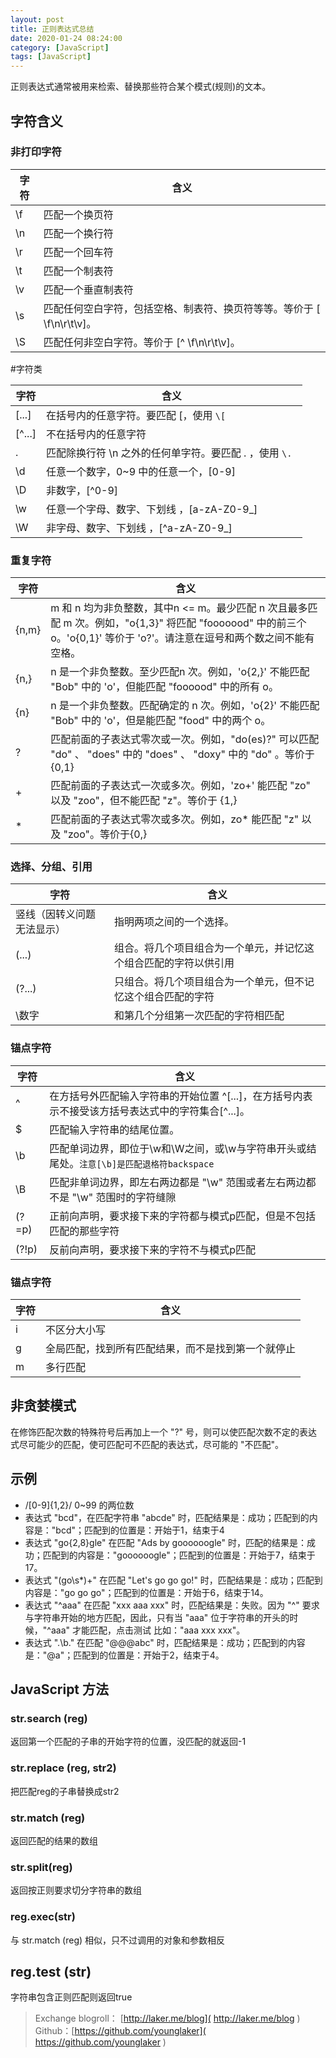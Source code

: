 ```yaml
---
layout: post
title: 正则表达式总结
date: 2020-01-24 08:24:00
category: [JavaScript]
tags: [JavaScript]
---
```


正则表达式通常被用来检索、替换那些符合某个模式(规则)的文本。

<!--more-->


## 字符含义

### 非打印字符
 |     字符    |  含义   |
 | --------   | -----   |
 |   \f   |  匹配一个换页符    |
 |  \n    |   匹配一个换行符    |
 |   \r   |    匹配一个回车符   |
 |   \t   |   匹配一个制表符    |
 |   \v   |   匹配一个垂直制表符    |
 |  \s    |   匹配任何空白字符，包括空格、制表符、换页符等等。等价于 [ \f\n\r\t\v]。    |
 |   \S   |   匹配任何非空白字符。等价于 [^ \f\n\r\t\v]。    |

#字符类

 |     字符    |  含义   |
 | --------   | -----   |
 |  [...]    |   在括号内的任意字符。要匹配 [，使用 `\[ `   |
 |   [^...]   |   不在括号内的任意字符   |
 |   .   |   匹配除换行符 \n 之外的任何单字符。要匹配 . ，使用 `\. `    |
 |   \d   |    任意一个数字，0~9 中的任意一个，[0-9]   |
 |   \D   |     非数字，[^0-9]  |
 |   \w   |    任意一个字母、数字、下划线 ，[a-zA-Z0-9_]  |
 |   \W   |   非字母、数字、下划线 ，[^a-zA-Z0-9_]   |

### 重复字符

 |     字符    |  含义   |
 | --------   | -----  |
 |   {n,m}   |   m 和 n 均为非负整数，其中n <= m。最少匹配 n 次且最多匹配 m 次。例如，"o{1,3}" 将匹配 "fooooood" 中的前三个 o。'o{0,1}' 等价于 'o?'。请注意在逗号和两个数之间不能有空格。 |
 |    {n,}     |    n 是一个非负整数。至少匹配n 次。例如，'o{2,}' 不能匹配 "Bob" 中的 'o'，但能匹配 "foooood" 中的所有 o。  |
 |     {n}  |     n 是一个非负整数。匹配确定的 n 次。例如，'o{2}' 不能匹配 "Bob" 中的 'o'，但是能匹配 "food" 中的两个 o。   |
 |   ?   |    匹配前面的子表达式零次或一次。例如，"do(es)?" 可以匹配 "do" 、 "does" 中的 "does" 、 "doxy" 中的 "do"   。等价于 {0,1}  |
 |     +  |   匹配前面的子表达式一次或多次。例如，'zo+' 能匹配 "zo" 以及 "zoo"，但不能匹配 "z"。等价于 {1,}    |
 |   *   |      匹配前面的子表达式零次或多次。例如，zo* 能匹配 "z" 以及 "zoo"。等价于{0,}   |

### 选择、分组、引用


 |     字符    |  含义   |
 | --------   | -----  |
 |  竖线（因转义问题无法显示） |  指明两项之间的一个选择。    |
 |  (...)    |  组合。将几个项目组合为一个单元，并记忆这个组合匹配的字符以供引用     |
 |   (?...)   |    只组合。将几个项目组合为一个单元，但不记忆这个组合匹配的字符 |
 |   \数字   | 和第几个分组第一次匹配的字符相匹配      |


### 锚点字符

 |     字符    |  含义   |
 | --------   | -----  |
 |  ^    |    在方括号外匹配输入字符串的开始位置 ^[...]，在方括号内表示不接受该方括号表达式中的字符集合[^...]。   |
 |    $   |  匹配输入字符串的结尾位置。     |
 |  \b    |   匹配单词边界，即位于\w和\W之间，或\w与字符串开头或结尾处。`注意[\b]是匹配退格符backspace`    |
 |   \B   |   匹配非单词边界，即左右两边都是 "\w" 范围或者左右两边都不是 "\w" 范围时的字符缝隙    |
 |   (?=p)   | 正前向声明，要求接下来的字符都与模式p匹配，但是不包括匹配的那些字符      |
 |   (?!p)   | 反前向声明，要求接下来的字符不与模式p匹配  |


### 锚点字符

 |     字符    |  含义   |
 | --------   | -----  |
 |    i  |   不区分大小写    |
 |    g  |     全局匹配，找到所有匹配结果，而不是找到第一个就停止  |
 |    m  |     多行匹配  |

## 非贪婪模式

在修饰匹配次数的特殊符号后再加上一个 "?" 号，则可以使匹配次数不定的表达式尽可能少的匹配，使可匹配可不匹配的表达式，尽可能的 "不匹配"。

## 示例

- /[0-9]{1,2}/  0~99 的两位数
- 表达式 "bcd"，在匹配字符串 "abcde" 时，匹配结果是：成功；匹配到的内容是："bcd"；匹配到的位置是：开始于1，结束于4
- 表达式 "go{2,8}gle" 在匹配 "Ads by goooooogle" 时，匹配的结果是：成功；匹配到的内容是："goooooogle"；匹配到的位置是：开始于7，结束于17。
- 表达式 "(go\s*)+" 在匹配 "Let's go go go!" 时，匹配结果是：成功；匹配到内容是："go go go"；匹配到的位置是：开始于6，结束于14。
- 表达式 "^aaa" 在匹配 "xxx aaa xxx" 时，匹配结果是：失败。因为 "^" 要求与字符串开始的地方匹配，因此，只有当 "aaa" 位于字符串的开头的时候，"^aaa" 才能匹配，点击测试 比如："aaa xxx xxx"。
- 表达式 ".\b." 在匹配 "@@@abc" 时，匹配结果是：成功；匹配到的内容是："@a"；匹配到的位置是：开始于2，结束于4。

## JavaScript 方法

### str.search (reg)

返回第一个匹配的子串的开始字符的位置，没匹配的就返回-1

### str.replace (reg, str2)

把匹配reg的子串替换成str2

### str.match (reg)

返回匹配的结果的数组

###  str.split(reg)

返回按正则要求切分字符串的数组

### reg.exec(str)

与 str.match (reg) 相似，只不过调用的对象和参数相反

## reg.test (str)

字符串包含正则匹配则返回true


> Exchange blogroll： [http://laker.me/blog]( http://laker.me/blog )
> Github：[https://github.com/younglaker]( https://github.com/younglaker )
